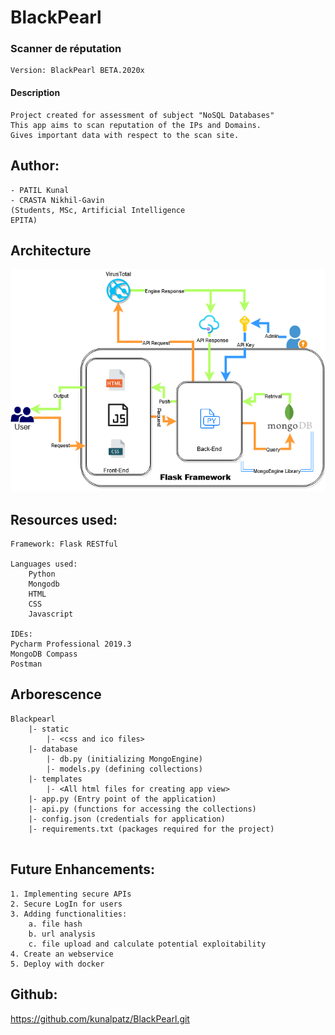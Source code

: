 # BlackPearl
### Scanner de réputation
```
Version: BlackPearl BETA.2020x 
```

#### Description
``` 
Project created for assessment of subject "NoSQL Databases"
This app aims to scan reputation of the IPs and Domains.
Gives important data with respect to the scan site.
```
## Author:
```
- PATIL Kunal
- CRASTA Nikhil-Gavin
(Students, MSc, Artificial Intelligence
EPITA)
```

## Architecture

![alt text](static/arch.png)

## Resources used:
```
Framework: Flask RESTful

Languages used:
    Python 
    Mongodb
    HTML
    CSS
    Javascript
        
IDEs: 
Pycharm Professional 2019.3
MongoDB Compass
Postman
```

## Arborescence
```
Blackpearl
    |- static
        |- <css and ico files>
    |- database
        |- db.py (initializing MongoEngine)
        |- models.py (defining collections)
    |- templates
        |- <All html files for creating app view>    
    |- app.py (Entry point of the application)
    |- api.py (functions for accessing the collections)
    |- config.json (credentials for application)
    |- requirements.txt (packages required for the project)    
    
```


## Future Enhancements:
```
1. Implementing secure APIs
2. Secure LogIn for users
3. Adding functionalities:
    a. file hash
    b. url analysis
    c. file upload and calculate potential exploitability
4. Create an webservice
5. Deploy with docker
``` 

## Github:
https://github.com/kunalpatz/BlackPearl.git
